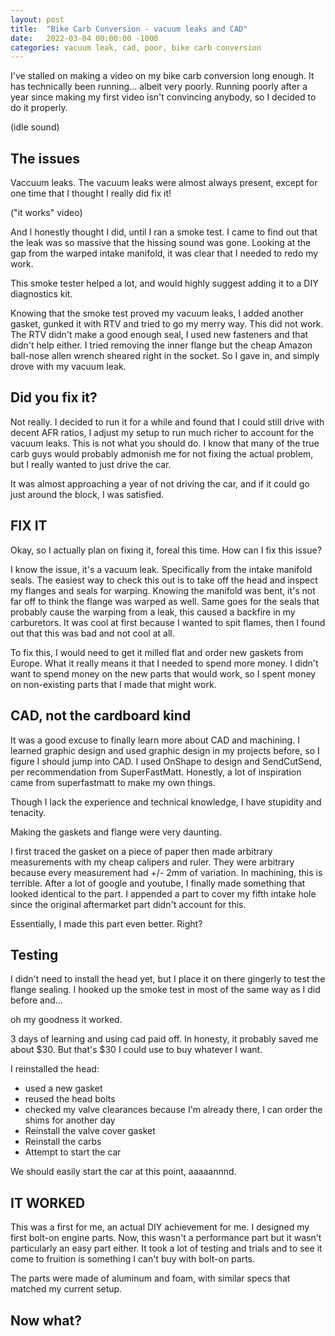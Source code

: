 ```yaml
---
layout: post
title:  "Bike Carb Conversion - vacuum leaks and CAD"
date:   2022-03-04 00:00:00 -1000
categories: vacuum leak, cad, poor, bike carb conversion
---
```




I've stalled on making a video on my bike carb conversion long enough. It has technically been running... albeit very poorly. Running poorly after a year since making my first video isn't convincing anybody, so I decided to do it properly.

(idle sound)

## The issues

Vaccuum leaks. The vacuum leaks were almost always present, except for one time that I thought I really did fix it! 

("it works" video)

And I  honestly thought I did, until I ran a smoke test. I came to find out that the leak was so massive that the hissing sound was gone. Looking at the gap from the warped intake manifold, it was clear that I needed to redo my work.

This smoke tester helped a lot, and would highly suggest adding it to a DIY diagnostics kit.

Knowing that the smoke test proved my vacuum leaks, I added another gasket, gunked it with RTV and tried to go my merry way. This did not work. The RTV didn't make a good enough seal, I used new fasteners and that didn't help either. I tried removing the inner flange but the cheap Amazon ball-nose allen wrench sheared right in the socket. So I gave in, and simply drove with my vacuum leak.

## Did you fix it?

Not really. I decided to run it for a while and found that I could still drive with decent AFR ratios, I adjust my setup to run much richer to account for the vacuum leaks. This is not what you should do. I know that many of the true carb guys would probably admonish me for not fixing the actual problem, but I really wanted to just drive the car. 

It was almost approaching a year of not driving the car, and if it could go just around the block, I was satisfied.

## FIX IT

Okay, so I actually plan on fixing it, foreal this time. How can I fix this issue? 

I know the issue, it's a vacuum leak. Specifically from the intake manifold seals. The easiest way to check this out is to take off the head and inspect my flanges and seals for warping. Knowing the manifold was bent, it's not far off to think the flange was warped as well. Same goes for the seals that probably cause the warping from a leak, this caused a backfire in my carburetors. It was cool at first because I wanted to spit flames, then I found out that this was bad and not cool at all.

To fix this, I would need to get it milled flat and order new gaskets from Europe. What it really means it that I needed to spend more money. I didn't want to spend money on the new parts that would work, so I spent money on non-existing parts that I made that might work. 

## CAD, not the cardboard kind

It was a good excuse to finally learn more about CAD and machining. I learned graphic design and used graphic design in my projects before, so I figure I should jump into CAD. I used OnShape to design and SendCutSend, per recommendation from SuperFastMatt. Honestly, a lot of inspiration came from superfastmatt to make my own things. 

Though I lack the experience and technical knowledge, I have stupidity and tenacity. 

Making the gaskets and flange were very daunting.

I first traced the gasket on a piece of paper then made arbitrary measurements with my cheap calipers and ruler. They were arbitrary because every measurement had +/- 2mm of variation. In machining, this is terrible. After a lot of google and youtube, I finally made something that looked identical to the part. I appended a part to cover my fifth intake hole since the original aftermarket part didn't account for this. 

Essentially, I made this part even better. Right?

## Testing

I didn't need to install the head yet, but I place it on there gingerly to test the flange sealing. I hooked up the smoke test in most of the same way as I did before and...

oh my goodness it worked.

3 days of learning and using cad paid off. In honesty, it probably saved me about $30. But that's $30 I could use to buy whatever I want.

I reinstalled the head:

- used a new gasket
- reused the head bolts
- checked my valve clearances because I'm already there, I can order the shims for another day
- Reinstall the valve cover gasket
- Reinstall the carbs
- Attempt to start the car

We should easily start the car at this point, aaaaannnd.

## IT WORKED

This was a first for me, an actual DIY achievement for me. I designed my first bolt-on engine parts. Now, this wasn't a performance part but it wasn't particularly an easy part either. It took a lot of testing and trials and to see it come to fruition is something I can't buy with bolt-on parts.

The parts were made of aluminum and foam, with similar specs that matched my current setup.

## Now what?

